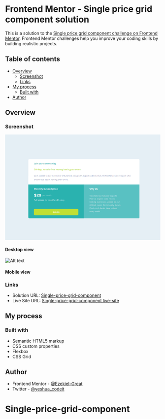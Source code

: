 # Frontend Mentor - Single price grid component solution

This is a solution to the [Single price grid component challenge on Frontend Mentor](https://www.frontendmentor.io/challenges/single-price-grid-component-5ce41129d0ff452fec5abbbc). Frontend Mentor challenges help you improve your coding skills by building realistic projects. 

## Table of contents

- [Overview](#overview)
  - [Screenshot](#screenshot)
  - [Links](#links)
- [My process](#my-process)
  - [Built with](#built-with)
- [Author](#author)

## Overview



### Screenshot
![Alt text](<images/Single-price-grid-component -desktop-view.png>)
#### Desktop view
![Alt text](<images/Single-price-grid-component-mobile-view.png>)
#### Mobile view

### Links
- Solution URL: [Single-price-grid-component](https://github.com/Ezekiel-Great/Single-price-grid-component)
- Live Site URL: [Single-price-grid-component live-site](https://your-live-site-url.com)
## My process

### Built with

- Semantic HTML5 markup
- CSS custom properties
- Flexbox
- CSS Grid

## Author

- Frontend Mentor - [@Ezekiel-Great](https://www.frontendmentor.io/profile/Ezekiel-Great)
- Twitter - [@yeshua_codeit](https://www.twitter.com/yeshua_codeit )


# Single-price-grid-component
